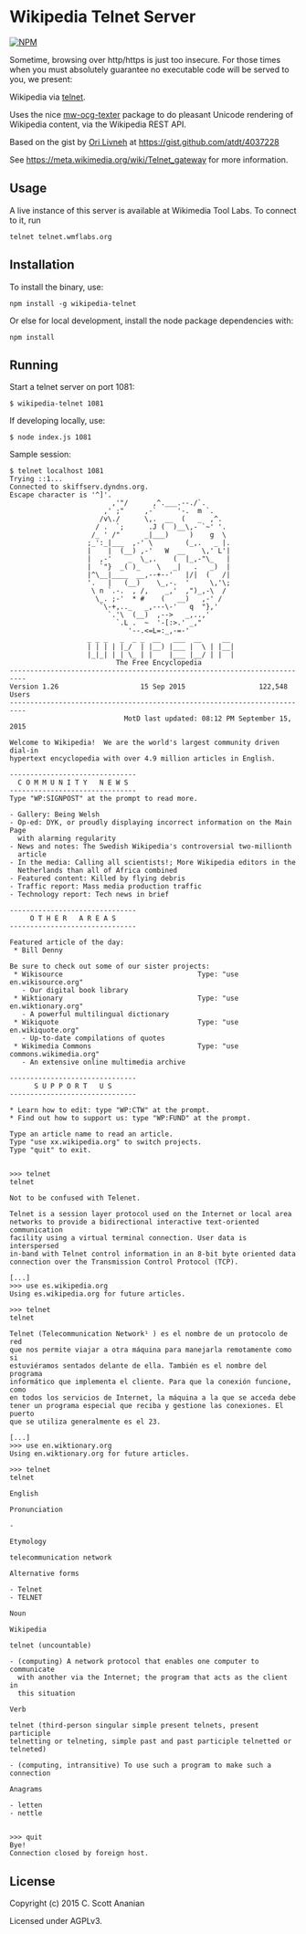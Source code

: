 # Wikipedia Telnet Server
[![NPM][NPM1]][NPM2]

Sometime, browsing over http/https is just too insecure.
For those times when you must absolutely guarantee no executable code
will be served to you, we present:

Wikipedia via [telnet].

Uses the nice [mw-ocg-texter] package to do pleasant Unicode rendering
of Wikipedia content, via the Wikipedia REST API.

Based on the gist by [Ori Livneh] at https://gist.github.com/atdt/4037228

See https://meta.wikimedia.org/wiki/Telnet_gateway for more information.

## Usage

A live instance of this server is available at Wikimedia Tool Labs. To connect to it, run

```
telnet telnet.wmflabs.org
```

## Installation
To install the binary, use:
```
npm install -g wikipedia-telnet
```

Or else for local development, install the node package dependencies with:
```
npm install
```

## Running

Start a telnet server on port 1081:
```
$ wikipedia-telnet 1081
```

If developing locally, use:
```
$ node index.js 1081
```

Sample session:
```
$ telnet localhost 1081
Trying ::1...
Connected to skiffserv.dyndns.org.
Escape character is '^]'.
                         ,'"/      ,^.___.--./`.
                       ,' ;"     ,-`     '-.  m `.
                      /v\./      \,.  __  (   _  ,^.
                     / .  `;      .J (  )__\,- `~' '.
                    /_ ' /"      _|___)     )    g  \
                   ;_':_|___  ,-' \        (_,.   _ |.
                   |    |  (__) ,-'   W  __    \,' L'|
                   |  ,-'    _  \_,.    (  |_,-"\_   |
                   |  `"}  _( )_    \   _|   .   _)  |
                   |^\__|____  __,--+--'   |/|  (   /|
                   '.   |   (__)    \_,-.  '     \,'\;
                    \ n `.-.  , /,    _,'  ,")_,-\  /
                     \_. ;-'  * #    (   __)   ,-' /
                      `\-+,.._   _,---\-'   q  "},'
                        `.'\  (__)  ,-->   _,..,'
                          `.L .  ~  '-[:>.' _,"
                             '--.<=L=:_,-=-'
                   _ _ _   _  _ _  __   ___  __     __
                   | | | | |_/  | |__) |___ |  \ | |__|
                   |_|_| | | \_ | |    |___ |__/ | |  |
                          The Free Encyclopedia
--------------------------------------------------------------------------
Version 1.26                    15 Sep 2015                  122,548 Users
--------------------------------------------------------------------------
                            MotD last updated: 08:12 PM September 15, 2015

Welcome to Wikipedia!  We are the world's largest community driven dial-in
hypertext encyclopedia with over 4.9 million articles in English.

-------------------------------
  C O M M U N I T Y   N E W S
-------------------------------
Type "WP:SIGNPOST" at the prompt to read more.

- Gallery: Being Welsh
- Op-ed: DYK, or proudly displaying incorrect information on the Main Page
  with alarming regularity
- News and notes: The Swedish Wikipedia's controversial two-millionth
  article
- In the media: Calling all scientists!; More Wikipedia editors in the
  Netherlands than all of Africa combined
- Featured content: Killed by flying debris
- Traffic report: Mass media production traffic
- Technology report: Tech news in brief

-------------------------------
     O T H E R   A R E A S
-------------------------------

Featured article of the day:
 * Bill Denny

Be sure to check out some of our sister projects:
 * Wikisource                                 Type: "use en.wikisource.org"
   - Our digital book library
 * Wiktionary                                 Type: "use en.wiktionary.org"
   - A powerful multilingual dictionary
 * Wikiquote                                  Type: "use en.wikiquote.org"
   - Up-to-date compilations of quotes
 * Wikimedia Commons                          Type: "use commons.wikimedia.org"
   - An extensive online multimedia archive

-------------------------------
      S U P P O R T   U S
-------------------------------

* Learn how to edit: type "WP:CTW" at the prompt.
* Find out how to support us: type "WP:FUND" at the prompt.

Type an article name to read an article.
Type "use xx.wikipedia.org" to switch projects.
Type "quit" to exit.


>>> telnet
telnet

Not to be confused with Telenet.

Telnet is a session layer protocol used on the Internet or local area
networks to provide a bidirectional interactive text-oriented communication
facility using a virtual terminal connection. User data is interspersed
in-band with Telnet control information in an 8-bit byte oriented data
connection over the Transmission Control Protocol (TCP).

[...]
>>> use es.wikipedia.org
Using es.wikipedia.org for future articles.

>>> telnet
telnet

Telnet (Telecommunication Network¹ ) es el nombre de un protocolo de red
que nos permite viajar a otra máquina para manejarla remotamente como si
estuviéramos sentados delante de ella. También es el nombre del programa
informático que implementa el cliente. Para que la conexión funcione, como
en todos los servicios de Internet, la máquina a la que se acceda debe
tener un programa especial que reciba y gestione las conexiones. El puerto
que se utiliza generalmente es el 23.

[...]
>>> use en.wiktionary.org
Using en.wiktionary.org for future articles.

>>> telnet
telnet

English

Pronunciation

-

Etymology

telecommunication network

Alternative forms

- Telnet
- TELNET

Noun

Wikipedia

telnet ‎(uncountable)

- (computing) A network protocol that enables one computer to communicate
  with another via the Internet; the program that acts as the client in
  this situation

Verb

telnet ‎(third-person singular simple present telnets, present participle
telnetting or telneting, simple past and past participle telnetted or
telneted)

- (computing, intransitive) To use such a program to make such a connection

Anagrams

- letten
- nettle


>>> quit
Bye!
Connection closed by foreign host.
```
## License

Copyright (c) 2015 C. Scott Ananian

Licensed under AGPLv3.

[mw-ocg-texter]: https://github.com/wikimedia/mediawiki-extensions-Collection-OfflineContentGenerator-text_renderer
[telnet]:        https://en.wikipedia.org/wiki/Telnet
[Ori Livneh]:    https://github.com/atdt/

[NPM1]: https://nodei.co/npm/wikipedia-telnet.png
[NPM2]: https://nodei.co/npm/wikipedia-telnet/
